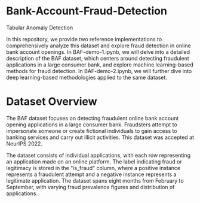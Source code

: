 # Bank-Account-Fraud-Detection
Tabular Anomaly Detection

In this repository, we provide two reference implementations to comprehensively analyze this dataset and explore fraud detection in online bank account openings. In BAF-demo-1.ipynb, we will delve into a detailed description of the BAF dataset, which centers around detecting fraudulent applications in a large consumer bank, and explore machine learning-based methods for fraud detection. In BAF-demo-2.ipynb, we will further dive into deep learning-based methodologies applied to the same dataset.

# Dataset Overview
The BAF dataset focuses on detecting fraudulent online bank account opening applications in a large consumer bank. Fraudsters attempt to impersonate someone or create fictional individuals to gain access to banking services and carry out illicit activities. This dataset was accepted at NeurIPS 2022.

The dataset consists of individual applications, with each row representing an application made on an online platform. The label indicating fraud or legitimacy is stored in the "is_fraud" column, where a positive instance represents a fraudulent attempt and a negative instance represents a legitimate application. The dataset spans eight months from February to September, with varying fraud prevalence figures and distribution of applications.


